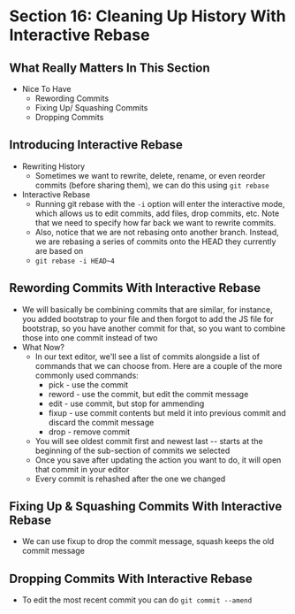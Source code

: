 # Section 16: Cleaning Up History With Interactive Rebase

## What Really Matters In This Section
- Nice To Have
  - Rewording Commits 
  - Fixing Up/ Squashing Commits 
  - Dropping Commits 

## Introducing Interactive Rebase
- Rewriting History 
  - Sometimes we want to rewrite, delete, rename, or even reorder commits (before sharing them), we can do this using `git rebase`
- Interactive Rebase 
  - Running git rebase with the `-i` option will enter the interactive mode, which allows us to edit commits, add files, drop commits, etc. Note that we need to specify how far back we want to rewrite commits. 
  - Also, notice that we are not rebasing onto another branch. Instead, we are rebasing a series of commits onto the HEAD they currently are based on 
  - `git rebase -i HEAD~4`

## Rewording Commits With Interactive Rebase
- We will basically be combining commits that are similar, for instance, you added bootstrap to your file and then forgot to add the JS file for bootstrap, so you have another commit for that, so you want to combine those into one commit instead of two 
- What Now? 
  - In our text editor, we'll see a list of commits alongside a list of commands that we can choose from. Here are a couple of the more commonly used commands: 
    - pick - use the commit 
    - reword - use the commit, but edit the commit message 
    - edit - use commit, but stop for ammending 
    - fixup - use commit contents but meld it into previous commit and discard the commit message 
    - drop - remove commit 
  - You will see oldest commit first and newest last -- starts at the beginning of the sub-section of commits we selected 
  - Once you save after updating the action you want to do, it will open that commit in your editor 
  - Every commit is rehashed after the one we changed 

## Fixing Up & Squashing Commits With Interactive Rebase
- We can use fixup to drop the commit message, squash keeps the old commit message 

## Dropping Commits With Interactive Rebase
- To edit the most recent commit you can do `git commit --amend` 